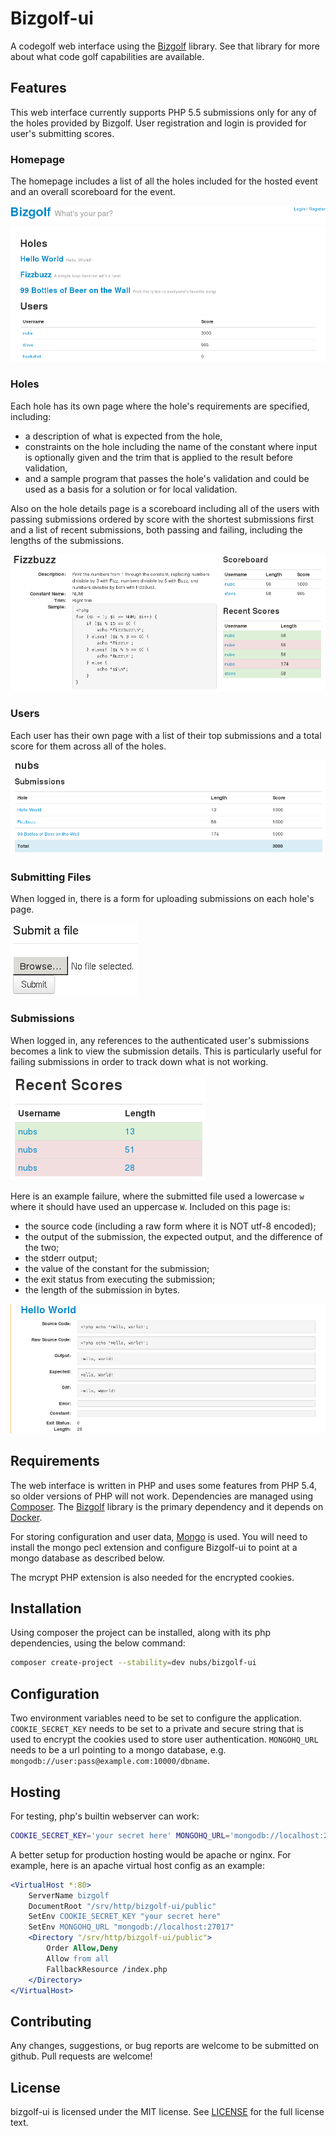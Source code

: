 # Bizgolf-ui
A codegolf web interface using the [Bizgolf](https://github.com/nubs/bizgolf) library.  See that library for more about what code golf capabilities are available.

## Features
This web interface currently supports PHP 5.5 submissions only for any of the holes provided by Bizgolf.  User registration and login is provided for user's submitting scores.

### Homepage
The homepage includes a list of all the holes included for the hosted event and an overall scoreboard for the event.

![Homepage](docs/screenshots/homepage.png)

### Holes
Each hole has its own page where the hole's requirements are specified, including:
* a description of what is expected from the hole,
* constraints on the hole including the name of the constant where input is optionally given and the trim that is applied to the result before validation,
* and a sample program that passes the hole's validation and could be used as a basis for a solution or for local validation.

Also on the hole details page is a scoreboard including all of the users with passing submissions ordered by score with the shortest submissions first and a list of recent submissions, both passing and failing, including the lengths of the submissions.

![Hole Details](docs/screenshots/hole.png)

### Users
Each user has their own page with a list of their top submissions and a total score for them across all of the holes.

![User Details](docs/screenshots/user.png)

### Submitting Files
When logged in, there is a form for uploading submissions on each hole's page.

![Submitting Files](docs/screenshots/submit.png)

### Submissions
When logged in, any references to the authenticated user's submissions becomes a link to view the submission details.  This is particularly useful for failing submissions in order to track down what is not working.

![Authenticated Hole Details](docs/screenshots/hole-authenticated.png)

Here is an example failure, where the submitted file used a lowercase `w` where it should have used an uppercase `W`.  Included on this page is:
* the source code (including a raw form where it is NOT utf-8 encoded);
* the output of the submission, the expected output, and the difference of the two;
* the stderr output;
* the value of the constant for the submission;
* the exit status from executing the submission;
* the length of the submission in bytes.

![Submission Details](docs/screenshots/submission.png)

## Requirements
The web interface is written in PHP and uses some features from PHP 5.4, so older versions of PHP will not work.  Dependencies are managed using [Composer](http://getcomposer.org).  The [Bizgolf](https://github.com/nubs/bizgolf) library is the primary dependency and it depends on [Docker](http://www.docker.io).

For storing configuration and user data, [Mongo](http://www.mongodb.org) is used.  You will need to install the mongo pecl extension and configure Bizgolf-ui to point at a mongo database as described below.

The mcrypt PHP extension is also needed for the encrypted cookies.

## Installation
Using composer the project can be installed, along with its php dependencies, using the below command:

```bash
composer create-project --stability=dev nubs/bizgolf-ui
```

## Configuration
Two environment variables need to be set to configure the application.  `COOKIE_SECRET_KEY` needs to be set to a private and secure string that is used to encrypt the cookies used to store user authentication.  `MONGOHQ_URL` needs to be a url pointing to a mongo database, e.g. `mongodb://user:pass@example.com:10000/dbname`.

## Hosting
For testing, php's builtin webserver can work:
```bash
COOKIE_SECRET_KEY='your secret here' MONGOHQ_URL='mongodb://localhost:27017' php --server localhost:8000 --docroot public
```

A better setup for production hosting would be apache or nginx.  For example, here is an apache virtual host config as an example:
```apache
<VirtualHost *:80>
    ServerName bizgolf
    DocumentRoot "/srv/http/bizgolf-ui/public"
    SetEnv COOKIE_SECRET_KEY "your secret here"
    SetEnv MONGOHQ_URL "mongodb://localhost:27017"
    <Directory "/srv/http/bizgolf-ui/public">
        Order Allow,Deny
        Allow from all
        FallbackResource /index.php
    </Directory>
</VirtualHost>
```

## Contributing
Any changes, suggestions, or bug reports are welcome to be submitted on github. Pull requests are welcome!

## License
bizgolf-ui is licensed under the MIT license.  See [LICENSE](LICENSE) for the
full license text.
